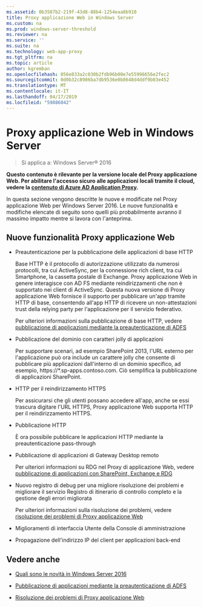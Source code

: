 ```yaml
---
ms.assetid: 0b3587b2-219f-43d8-88b4-1254eaa8b910
title: Proxy applicazione Web in Windows Server
ms.custom: na
ms.prod: windows-server-threshold
ms.reviewer: na
ms.service: ''
ms.suite: na
ms.technology: web-app-proxy
ms.tgt_pltfrm: na
ms.topic: article
author: kgremban
ms.openlocfilehash: 056e833a2c030b2fdb96b00e7e55996656e2fec2
ms.sourcegitcommit: 0d0b32c8986ba7db9536e0b8648d4ddf9b03e452
ms.translationtype: MT
ms.contentlocale: it-IT
ms.lasthandoff: 04/17/2019
ms.locfileid: "59886042"
---
```

# <a name="web-application-proxy-in-windows-server"></a>Proxy applicazione Web in Windows Server

>Si applica a: Windows Server&reg; 2016

**Questo contenuto è rilevante per la versione locale del Proxy applicazione Web. Per abilitare l'accesso sicuro alle applicazioni locali tramite il cloud, vedere la [contenuto di Azure AD Application Proxy](https://azure.microsoft.com/documentation/articles/active-directory-application-proxy-get-started/).**  
  
In questa sezione vengono descritte le nuove e modificate nel Proxy applicazione Web per Windows Server 2016. Le nuove funzionalità e modifiche elencate di seguito sono quelli più probabilmente avranno il massimo impatto mentre si lavora con l'anteprima.  
  
## <a name="web-application-proxy-new-features"></a>Nuove funzionalità Proxy applicazione Web  
  
-   Preautenticazione per la pubblicazione delle applicazioni di base HTTP  
  
    Base HTTP è il protocollo di autorizzazione utilizzato da numerosi protocolli, tra cui ActiveSync, per la connessione rich client, tra cui Smartphone, la cassetta postale di Exchange. Proxy applicazione Web in genere interagisce con AD FS mediante reindirizzamenti che non è supportato nei client di ActiveSync. Questa nuova versione di Proxy applicazione Web fornisce il supporto per pubblicare un'app tramite HTTP di base, consentendo all'app HTTP di ricevere un non-attestazioni trust della relying party per l'applicazione per il servizio federativo.  
  
    Per ulteriori informazioni sulla pubblicazione di base HTTP, vedere [pubblicazione di applicazioni mediante la preautenticazione di ADFS](../web-application-proxy/../web-application-proxy/Publishing-Applications-using-AD-FS-Preauthentication.md)  
  
-   Pubblicazione del dominio con caratteri jolly di applicazioni  
  
    Per supportare scenari, ad esempio SharePoint 2013, l'URL esterno per l'applicazione può ora include un carattere jolly che consente di pubblicare più applicazioni dall'interno di un dominio specifico, ad esempio, https://*.sp-apps.contoso.com. Ciò semplifica la pubblicazione di applicazioni SharePoint.  
  
-   HTTP per il reindirizzamento HTTPS  
  
    Per assicurarsi che gli utenti possano accedere all'app, anche se essi trascura digitare l'URL HTTPS, Proxy applicazione Web supporta HTTP per il reindirizzamento HTTPS.  
  
-   Pubblicazione HTTP  
  
    È ora possibile pubblicare le applicazioni HTTP mediante la preautenticazione pass-through  
  
-   Pubblicazione di applicazioni di Gateway Desktop remoto  
  
    Per ulteriori informazioni su RDG nel Proxy di applicazione Web, vedere [pubblicazione di applicazioni con SharePoint, Exchange e RDG](../web-application-proxy/Publishing-Applications-with-SharePoint,-Exchange-and-RDG.md)  
  
-   Nuovo registro di debug per una migliore risoluzione dei problemi e migliorare il servizio Registro di itinerario di controllo completo e la gestione degli errori migliorata  
  
    Per ulteriori informazioni sulla risoluzione dei problemi, vedere [risoluzione dei problemi di Proxy applicazione Web](https://technet.microsoft.com/library/dn770156.aspx)  
  
-   Miglioramenti di interfaccia Utente della Console di amministrazione  
  
-   Propagazione dell'indirizzo IP del client per applicazioni back-end  
  
## <a name="see-also"></a>Vedere anche  
  
-   [Quali sono le novità in Windows Server 2016](https://technet.microsoft.com/library/dn765472.aspx)  
  
-   [Pubblicazione di applicazioni mediante la preautenticazione di ADFS](../web-application-proxy/Publishing-Applications-using-AD-FS-Preauthentication.md)  
  
-   [Risoluzione dei problemi di Proxy applicazione Web](https://technet.microsoft.com/library/dn770156.aspx)  
  


